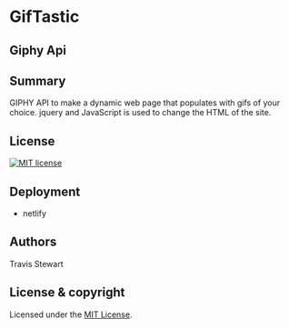 # GifTastic
## Giphy Api 

## Summary 
 GIPHY API to make a dynamic web page that populates with gifs of your choice. jquery and JavaScript is used to change the HTML of the site.
 
## License 

[![MIT license](http://img.shields.io/badge/license-MIT-brightgreen.svg)](http://opensource.org/licenses/MIT)

## Deployment 
 - netlify
 
## Authors 
Travis Stewart 
## License & copyright

Licensed under the [MIT License](LICENSE).

